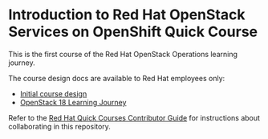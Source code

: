 # Introduction to Red Hat OpenStack Services on OpenShift Quick Course

This is the first course of the Red Hat OpenStack Operations learning journey.

The course design docs are available to Red Hat employees only:

* [Initial course design](https://github.com/RedHatQuickCourses/rhoso-intro.git)
* [OpenStack 18 Learning Journey](https://docs.google.com/presentation/d/1Zlyj21ZOp0wtMPqdS3P9auhDndaQ6_qs014q_0yPbo4/edit#slide=id.g29c770ffa7c_0_414)

Refer to the [Red Hat Quick Courses Contributor Guide](https://redhatquickcourses.github.io/welcome/1/guide/overview.html) for instructions about collaborating in this repository.

